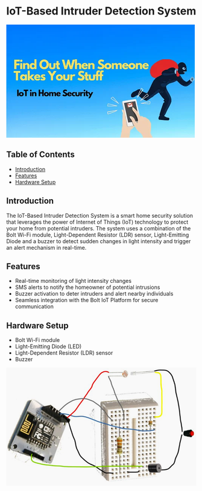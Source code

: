 # IoT-Based Intruder Detection System

![Project Image](images/Cover%20Image.png)

## Table of Contents
- [Introduction](#introduction)
- [Features](#features)
- [Hardware Setup](#hardware-setup)

## Introduction

The IoT-Based Intruder Detection System is a smart home security solution that leverages the power of Internet of Things (IoT) technology to protect your home from potential intruders. The system uses a combination of the Bolt Wi-Fi module, Light-Dependent Resistor (LDR) sensor, Light-Emitting Diode and a buzzer to detect sudden changes in light intensity and trigger an alert mechanism in real-time. 

## Features

- Real-time monitoring of light intensity changes
- SMS alerts to notify the homeowner of potential intrusions
- Buzzer activation to deter intruders and alert nearby individuals
- Seamless integration with the Bolt IoT Platform for secure communication

## Hardware Setup

- Bolt Wi-Fi module
- Light-Emitting Diode (LED)
- Light-Dependent Resistor (LDR) sensor
- Buzzer

![Schematic Diagram](images/step%203.png)

